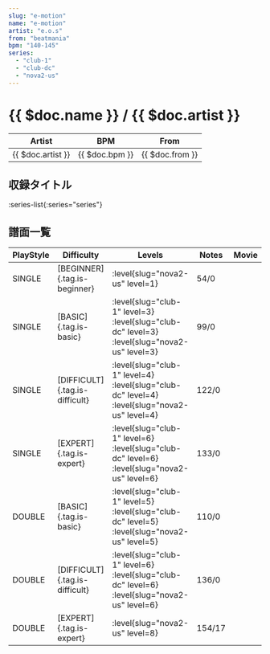 ```yaml
---
slug: "e-motion"
name: "e-motion"
artist: "e.o.s"
from: "beatmania"
bpm: "140-145"
series:
  - "club-1"
  - "club-dc"
  - "nova2-us"
---
```


# {{ $doc.name }} / {{ $doc.artist }}

|Artist|BPM|From|
|------|---|----|
|{{ $doc.artist }}|{{ $doc.bpm }}|{{ $doc.from }}|

## 収録タイトル

:series-list{:series="series"}

## 譜面一覧

|PlayStyle|Difficulty|Levels|Notes|Movie|
|---------|----------|------|-----|-----|
|SINGLE|[BEGINNER]{.tag.is-beginner}|:level{slug="nova2-us" level=1}|54/0||
|SINGLE|[BASIC]{.tag.is-basic}|:level{slug="club-1" level=3} :level{slug="club-dc" level=3} :level{slug="nova2-us" level=3}|99/0||
|SINGLE|[DIFFICULT]{.tag.is-difficult}|:level{slug="club-1" level=4} :level{slug="club-dc" level=4} :level{slug="nova2-us" level=4}|122/0||
|SINGLE|[EXPERT]{.tag.is-expert}|:level{slug="club-1" level=6} :level{slug="club-dc" level=6} :level{slug="nova2-us" level=6}|133/0||
|DOUBLE|[BASIC]{.tag.is-basic}|:level{slug="club-1" level=5} :level{slug="club-dc" level=5} :level{slug="nova2-us" level=5}|110/0||
|DOUBLE|[DIFFICULT]{.tag.is-difficult}|:level{slug="club-1" level=6} :level{slug="club-dc" level=6} :level{slug="nova2-us" level=6}|136/0||
|DOUBLE|[EXPERT]{.tag.is-expert}|:level{slug="nova2-us" level=8}|154/17||
